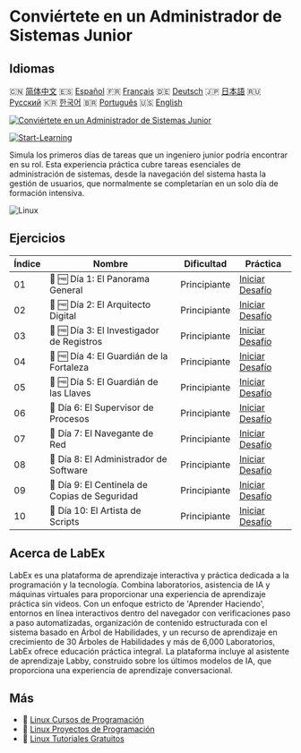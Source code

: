 # Conviértete en un Administrador de Sistemas Junior

## Idiomas

🇨🇳 [简体中文](README_zh.md) 🇪🇸 [Español](README_es.md) 🇫🇷 [Français](README_fr.md) 🇩🇪 [Deutsch](README_de.md) 🇯🇵 [日本語](README_ja.md) 🇷🇺 [Русский](README_ru.md) 🇰🇷 [한국어](README_ko.md) 🇧🇷 [Português](README_pt.md) 🇺🇸 [English](README.md) 

[![Conviértete en un Administrador de Sistemas Junior](https://cover-creator.labex.io/become-a-junior-system-administrator.png?lang=es)](https://labex.io/es/courses/become-a-junior-system-administrator)

[![Start-Learning](https://img.shields.io/badge/Start-Learning-whitesmoke?style=for-the-badge)](https://labex.io/es/courses/become-a-junior-system-administrator)

Simula los primeros días de tareas que un ingeniero junior podría encontrar en su rol. Esta experiencia práctica cubre tareas esenciales de administración de sistemas, desde la navegación del sistema hasta la gestión de usuarios, que normalmente se completarían en un solo día de formación intensiva.

![Linux](https://img.shields.io/badge/Linux-whitesmoke?style=for-the-badge&logo=linux)


## Ejercicios

|   Índice | Nombre                                         | Dificultad   | Práctica                                                                                                              |
|----------|------------------------------------------------|--------------|-----------------------------------------------------------------------------------------------------------------------|
|       01 | 🎯 🆓 Día 1: El Panorama General               | Principiante | <a target='_blank' href='https://labex.io/es/tutorials/linux-day-1-the-lay-of-the-land-596200'>Iniciar Desafío</a>    |
|       02 | 🎯 🆓 Día 2: El Arquitecto Digital             | Principiante | <a target='_blank' href='https://labex.io/es/tutorials/linux-day-2-the-digital-architect-596201'>Iniciar Desafío</a>  |
|       03 | 🎯 🆓 Día 3: El Investigador de Registros      | Principiante | <a target='_blank' href='https://labex.io/es/tutorials/linux-day-3-the-log-investigator-596202'>Iniciar Desafío</a>   |
|       04 | 🎯 🆓 Día 4: El Guardián de la Fortaleza       | Principiante | <a target='_blank' href='https://labex.io/es/tutorials/linux-day-4-the-fortress-guardian-596203'>Iniciar Desafío</a>  |
|       05 | 🎯 🆓 Día 5: El Guardián de las Llaves         | Principiante | <a target='_blank' href='https://labex.io/es/tutorials/linux-day-5-the-keeper-of-the-keys-596204'>Iniciar Desafío</a> |
|       06 | 🎯  Día 6: El Supervisor de Procesos           | Principiante | <a target='_blank' href='https://labex.io/es/labs/linux-day-6-the-process-overseer-596618'>Iniciar Desafío</a>        |
|       07 | 🎯  Día 7: El Navegante de Red                 | Principiante | <a target='_blank' href='https://labex.io/es/labs/linux-day-7-the-network-navigator-596619'>Iniciar Desafío</a>       |
|       08 | 🎯  Día 8: El Administrador de Software        | Principiante | <a target='_blank' href='https://labex.io/es/labs/linux-day-8-the-software-steward-596620'>Iniciar Desafío</a>        |
|       09 | 🎯  Día 9: El Centinela de Copias de Seguridad | Principiante | <a target='_blank' href='https://labex.io/es/labs/linux-day-9-the-backup-sentinel-596621'>Iniciar Desafío</a>         |
|       10 | 🎯  Día 10: El Artista de Scripts              | Principiante | <a target='_blank' href='https://labex.io/es/labs/linux-day-10-the-script-artisan-596613'>Iniciar Desafío</a>         |

## Acerca de LabEx

LabEx es una plataforma de aprendizaje interactiva y práctica dedicada a la programación y la tecnología. Combina laboratorios, asistencia de IA y máquinas virtuales para proporcionar una experiencia de aprendizaje práctica sin videos. Con un enfoque estricto de 'Aprender Haciendo', entornos en línea interactivos dentro del navegador con verificaciones paso a paso automatizadas, organización de contenido estructurada con el sistema basado en Árbol de Habilidades, y un recurso de aprendizaje en crecimiento de 30 Árboles de Habilidades y más de 6,000 Laboratorios, LabEx ofrece educación práctica integral. La plataforma incluye al asistente de aprendizaje Labby, construido sobre los últimos modelos de IA, que proporciona una experiencia de aprendizaje conversacional.

## Más

- 🔗 [Linux Cursos de Programación](https://github.com/labex-labs/awesome-programming-courses)
- 🔗 [Linux Proyectos de Programación](https://github.com/labex-labs/awesome-programming-projects)
- 🔗 [Linux Tutoriales Gratuitos](https://github.com/labex-labs/linux-free-tutorials)

